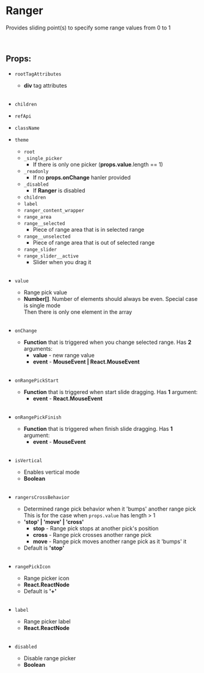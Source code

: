 # Ranger

Provides sliding point(s) to specify some range values from 0 to 1<br />

<br />

## Props:

- `rootTagAttributes`
    - **div** tag attributes<br /><br />

- `children`

- `refApi`

- `className`

- `theme`
    - `root`
    - `_single_picker`
        - If there is only one picker (**props.value**.length == 1)
    - `_readonly`
        - If no **props.onChange** hanler provided
    - `_disabled`
        - If **Ranger** is disabled
    - `children`
    - `label`
    - `ranger_content_wrapper`
    - `range_area`
    - `range__selected`
        - Piece of range area that is in selected range
    - `range__unselected`
        - Piece of range area that is out of selected range
    - `range_slider`
    - `range_slider__active`
        - Slider when you drag it<br /><br />

- `value`
    - Range pick value
    - **Number[]**. Number of elements should always be even. Special case is single mode<br />
    Then there is only one element in the array<br /><br />

- `onChange`
    - **Function** that is triggered when you change selected range. Has **2** arguments:
        - **value** - new range value
        - **event** - **MouseEvent | React.MouseEvent<HTMLDivElement>**<br /><br />

- `onRangePickStart`
    - **Function** that is triggered when start slide dragging. Has **1** argument:
        - **event** - **React.MouseEvent<HTMLDivElement>**<br /><br />

- `onRangePickFinish`
    - **Function** that is triggered when finish slide dragging. Has **1** argument:
        - **event** - **MouseEvent**<br /><br />

- `isVertical`
    - Enables vertical mode
    - **Boolean**<br /><br />

- `rangersCrossBehavior`
    - Determined range pick behavior when it 'bumps' another range pick<br />
        This is for the case when `props.value` has length > 1
    - **'stop' | 'move' | 'cross'**
        - **stop** - Range pick stops at another pick's position
        - **cross** - Range pick crosses another range pick
        - **move** - Range pick moves another range pick as it 'bumps' it
    - Default is **'stop'**<br /><br />

- `rangePickIcon`
    - Range picker icon
    - **React.ReactNode**
    - Default is **'+'**<br /><br />

- `label`
    - Range picker label
    - **React.ReactNode**<br /><br />

- `disabled`
    - Disable range picker
    - **Boolean**
